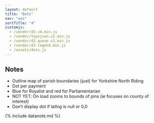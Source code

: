 ```yaml
---
layout: default
title: "Dots"
nav: "yes"
sortTitle: "4"
customjs:
  - /vendor/d3.v4.min.js
  - /vendor/topojson.v1.min.js  
  - /vendor/d3.queue.v1.min.js
  - /vendor/d3-legend.min.js
  - /assets/dots.js
---
```


<div id="map" class="map"></div>

<div class="container" markdown="1">

Notes
-----
- Outline map of parish boundaries (just) for Yorkshire North Riding
- Dot per payment
- Blue for Royalist and red for Parliamentarian
- <i class="fas fa-exclamation-triangle"></i> NOT YET: On load zooms to bounds of pins (ie focuses on county of interest)
- <i class="fas fa-exclamation-circle"></i> Don’t display dot if latlng is null or 0,0

{% include datanote.md %}

</div>
